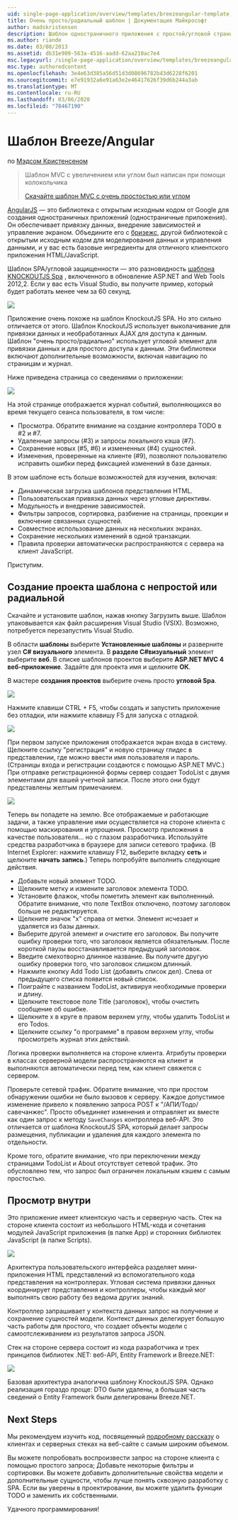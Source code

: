 ```yaml
---
uid: single-page-application/overview/templates/breezeangular-template
title: Очень просто/радиальный шаблон | Документация Майкрософт
author: madskristensen
description: Шаблон одностраничного приложения с простой/угловой страницей
ms.author: riande
ms.date: 03/08/2013
ms.assetid: db31e909-563a-4516-aadd-62aa210ac7e4
msc.legacyurl: /single-page-application/overview/templates/breezeangular-template
msc.type: authoredcontent
ms.openlocfilehash: 3e4e63d385a56d51d3d08696782b43d6228f6201
ms.sourcegitcommit: e7e91932a6e91a63e2e46417626f39d6b244a3ab
ms.translationtype: MT
ms.contentlocale: ru-RU
ms.lasthandoff: 03/06/2020
ms.locfileid: "78467190"
---
```

# <a name="breezeangular-template"></a>Шаблон Breeze/Angular

по [Мэдсом Кристенсеном](https://github.com/madskristensen)

> Шаблон MVC с увеличением или углом был написан при помощи колокольчика
> 
> [Скачайте шаблон MVC с очень простостью или углом](https://go.microsoft.com/fwlink/?LinkId=286437)

[AngularJS](http://angularjs.org) — это библиотека с открытым исходным кодом от Google для создания одностраничных приложений (одностраничные приложения). Он обеспечивает привязку данных, внедрение зависимостей и управление экраном. Объедините его с [бризежс](http://www.breezejs.com/?utm_source=ms-spa), другой библиотекой с открытым исходным кодом для моделирования данных и управления данными, и у вас есть базовые ингредиенты для отличного клиентского приложения HTML/JavaScript.

Шаблон SPA/угловой защищенности — это разновидность [шаблона KNOCKOUTJS Spa](../introduction/knockoutjs-template.md) , включенного в обновление ASP.NET and Web Tools 2012,2. Если у вас есть Visual Studio, вы получите пример, который будет работать менее чем за 60 секунд.

![](http://www.breezejs.com/sites/all/images/spa-template/NgRunningTodoPage.png)

Приложение очень похоже на шаблон KnockoutJS SPA. Но это сильно отличается от этого. Шаблон KnockoutJS использует выколачивание для привязки данных и необработанных AJAX для доступа к данным. Шаблон "очень просто/радиально" использует угловой элемент для привязки данных и для простого доступа к данным. Эти библиотеки включают дополнительные возможности, включая навигацию по страницам и журнал.

Ниже приведена страница со сведениями о приложении:

![](http://www.breezejs.com/sites/all/images/spa-template/NgRunningAboutPage.png)

На этой странице отображается журнал событий, выполняющихся во время текущего сеанса пользователя, в том числе:

- Просмотра. Обратите внимание на создание контроллера TODO в #2 и #7.
- Удаленные запросы (#3) и запросы локального кэша (#7).
- Сохранение новых (#5, #6) и измененных (#4) сущностей.
- Изменения, проверенные на клиенте (#9), позволяют пользователю исправить ошибки перед фиксацией изменений в базе данных.

В этом шаблоне есть больше возможностей для изучения, включая:

- Динамическая загрузка шаблонов представления HTML.
- Пользовательская привязка данных через угловые директивы.
- Модульность и внедрение зависимостей.
- Фильтры запросов, сортировка, разбиение на страницы, проекции и включение связанных сущностей.
- Совместное использование данных на нескольких экранах.
- Сохранение нескольких изменений в одной транзакции.
- Правила проверки автоматически распространяются с сервера на клиент JavaScript.

Приступим.

## <a name="create-a-breezeangular-template-project"></a>Создание проекта шаблона с непростой или радиальной

Скачайте и установите шаблон, нажав кнопку Загрузить выше. Шаблон упаковывается как файл расширения Visual Studio (VSIX). Возможно, потребуется перезапустить Visual Studio.

В области **шаблоны** выберите **Установленные шаблоны** и разверните узел  **C# визуального** элемента. В **разделе C#визуальный** элемент выберите **веб**. В списке шаблонов проектов выберите **ASP.NET MVC 4 веб-приложение**. Задайте для проекта имя и щелкните **ОК**.

В мастере **создания проектов** выберите очень просто **угловой Spa**.

![](http://www.breezejs.com/sites/all/images/spa-template/SelectBreezeNgSpaTemplate.png)

Нажмите клавиши CTRL + F5, чтобы создать и запустить приложение без отладки, или нажмите клавишу F5 для запуска с отладкой.

![](http://www.breezejs.com/sites/all/images/spa-template/ZephyrLogin.png)

При первом запуске приложения отображается экран входа в систему. Щелкните ссылку "регистрация" и новую страницу глидес в представлении, где можно ввести имя пользователя и пароль. (Страницы входа и регистрации создаются с помощью ASP.NET MVC.) При отправке регистрационной формы сервер создает TodoList с двумя элементами для вашей учетной записи. После этого они будут представлены желтым примечанием.

![](http://www.breezejs.com/sites/all/images/spa-template/TodoList.png)

Теперь вы попадете на землю. Все отображаемые и работающие задачи, а также управление ими осуществляется на стороне клиента с помощью маскирования и упрощения. Просмотр приложения в качестве пользователя... но с глазом разработчика. Используйте средства разработчика в браузере для записи сетевого трафика. (В Internet Explorer: нажмите клавишу F12, выберите вкладку **сеть** и щелкните **начать запись**.) Теперь попробуйте выполнить следующие действия.

- Добавьте новый элемент TODO.
- Щелкните метку и измените заголовок элемента TODO.
- Установите флажок, чтобы пометить элемент как выполненный. Обратите внимание, что поле TextBox отключено, поэтому заголовок больше не редактируется.
- Щелкните значок "x" справа от метки. Элемент исчезает и удаляется из базы данных.
- Выберите другой элемент и очистите его заголовок. Вы получите ошибку проверки того, что заголовок является обязательным. После короткой паузы восстанавливается предыдущий заголовок.
- Введите смехотворно длинное название. Вы получите другую ошибку проверки того, что заголовок слишком длинный.
- Нажмите кнопку Add Todo List (добавить список дел). Слева от предыдущего списка появится новый список.
- Поиграйте с названием TodoList, активируя необходимые проверки и длину.
- Щелкните текстовое поле Title (заголовок), чтобы очистить сообщение об ошибке.
- Щелкните x в круге в правом верхнем углу, чтобы удалить TodoList и его Todos.
- Щелкните ссылку "о программе" в правом верхнем углу, чтобы просмотреть журнал этих действий.

Логика проверки выполняется на стороне клиента. Атрибуты проверки в классах серверной модели распространяются на клиент и выполняются автоматически перед тем, как клиент свяжется с сервером.

Проверьте сетевой трафик. Обратите внимание, что при простом обнаружении ошибки не было вызовов к серверу. Каждое допустимое изменение привело к появлению запроса POST к "/АПИ/Тодо/савечанжес". Просто объединяет изменения и отправляет их вместе как один запрос к методу `SaveChanges` контроллера веб-API. Это отличается от шаблона KnockoutJS SPA, который делает запросы размещения, публикации и удаления для каждого элемента по отдельности.

Кроме того, обратите внимание, что при переключении между страницами TodoList и About отсутствует сетевой трафик. Это обусловлено тем, что запрос был ограничен локальным кэшем с самым простостью.

## <a name="peek-inside"></a>Просмотр внутри

Это приложение имеет клиентскую часть и серверную часть. Стек на стороне клиента состоит из небольшого HTML-кода и сочетания модулей JavaScript приложения (в папке App) и сторонних библиотек JavaScript (в папке Scripts).

![](http://www.breezejs.com/sites/all/images/spa-template/NgClientArchitecture2.png)

Архитектура пользовательского интерфейса разделяет мини-приложения HTML представлений из вспомогательного кода представления на контроллерах. Угловая система привязки данных координирует представления и контроллеры, чтобы каждый мог выполнять свою работу без ведома других знаний.

Контроллер запрашивает у контекста данных запрос на получение и сохранение сущностей модели. Контекст данных делегирует большую часть работы для простого, что создает объекты модели с самоотслеживанием из результатов запроса JSON.

Стек на стороне сервера состоит из кода разработчика и трех принципов библиотек .NET: веб-API, Entity Framework и Breeze.NET:

![](http://www.breezejs.com/sites/all/images/spa-template/ServerArchitecture.png)

Базовая архитектура аналогична шаблону KnockoutJS SPA. Однако реализация гораздо проще: DTO были удалены, а большая часть сведений о Entity Framework были делегированы Breeze.NET.

## <a name="next-steps"></a>Next Steps

Мы рекомендуем изучить код, посвященный [подробному рассказу](http://www.breezejs.com/ng-spa-template?utm_source=ms-spa) о клиентах и серверных стеках на веб-сайте с самым широким объемом.

Вы можете попробовать воспроизвести запрос на стороне клиента с помощью простого запроса; Добавьте некоторые фильтры и сортировки. Вы можете добавить дополнительные свойства модели и дополнительные сущности, чтобы лучше понять сквозную разработку с SPA. Если вы уверены в проектировании, вы можете удалить функции TODO и заменить их собственными.

Удачного программирования!
